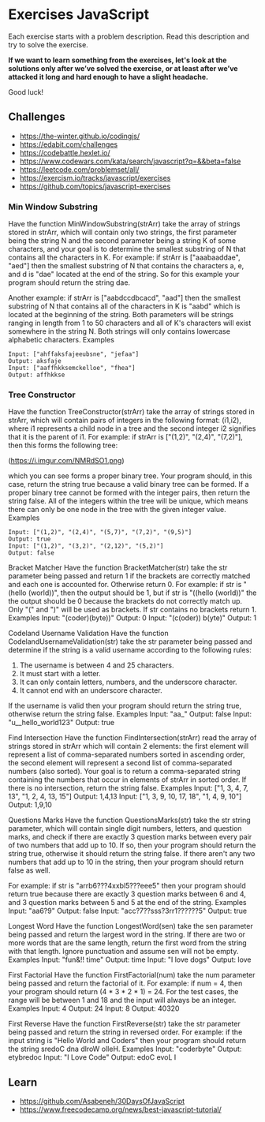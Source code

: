 # Exercises JavaScript
Each exercise starts with a problem description. Read this description and try to solve the exercise.  

__If we want to learn something from the exercises, let's look at the solutions only after we’ve solved the exercise, or at least after we’ve attacked it long and hard enough to have a slight headache.__

Good luck!

## Challenges

- https://the-winter.github.io/codingjs/
- https://edabit.com/challenges
- https://codebattle.hexlet.io/
- https://www.codewars.com/kata/search/javascript?q=&&beta=false
- https://leetcode.com/problemset/all/
- https://exercism.io/tracks/javascript/exercises
- https://github.com/topics/javascript-exercises




### Min Window Substring

Have the function MinWindowSubstring(strArr) take the array of strings stored in strArr, which will contain only two strings, the first parameter being the string N and the second parameter being a string K of some characters, and your goal is to determine the smallest substring of N that contains all the characters in K. For example: if strArr is ["aaabaaddae", "aed"] then the smallest substring of N that contains the characters a, e, and d is "dae" located at the end of the string. So for this example your program should return the string dae.

Another example: if strArr is ["aabdccdbcacd", "aad"] then the smallest substring of N that contains all of the characters in K is "aabd" which is located at the beginning of the string. Both parameters will be strings ranging in length from 1 to 50 characters and all of K's characters will exist somewhere in the string N. Both strings will only contains lowercase alphabetic characters.
Examples
```
Input: ["ahffaksfajeeubsne", "jefaa"]
Output: aksfaje
Input: ["aaffhkksemckelloe", "fhea"]
Output: affhkkse
```

### Tree Constructor
Have the function TreeConstructor(strArr) take the array of strings stored in strArr, which will contain pairs of integers in the following format: (i1,i2), where i1 represents a child node in a tree and the second integer i2 signifies that it is the parent of i1. For example: if strArr is ["(1,2)", "(2,4)", "(7,2)"], then this forms the following tree:

(https://i.imgur.com/NMRdSO1.png)

which you can see forms a proper binary tree. Your program should, in this case, return the string true because a valid binary tree can be formed. If a proper binary tree cannot be formed with the integer pairs, then return the string false. All of the integers within the tree will be unique, which means there can only be one node in the tree with the given integer value.
Examples
```
Input: ["(1,2)", "(2,4)", "(5,7)", "(7,2)", "(9,5)"]
Output: true
Input: ["(1,2)", "(3,2)", "(2,12)", "(5,2)"]
Output: false
```

Bracket Matcher
Have the function BracketMatcher(str) take the str parameter being passed and return 1 if the brackets are correctly matched and each one is accounted for. Otherwise return 0. For example: if str is "(hello (world))", then the output should be 1, but if str is "((hello (world))" the the output should be 0 because the brackets do not correctly match up. Only "(" and ")" will be used as brackets. If str contains no brackets return 1.
Examples
Input: "(coder)(byte))"
Output: 0
Input: "(c(oder)) b(yte)"
Output: 1



Codeland Username Validation
Have the function CodelandUsernameValidation(str) take the str parameter being passed and determine if the string is a valid username according to the following rules:

1. The username is between 4 and 25 characters.
2. It must start with a letter.
3. It can only contain letters, numbers, and the underscore character.
4. It cannot end with an underscore character.

If the username is valid then your program should return the string true, otherwise return the string false.
Examples
Input: "aa_"
Output: false
Input: "u__hello_world123"
Output: true



Find Intersection
Have the function FindIntersection(strArr) read the array of strings stored in strArr which will contain 2 elements: the first element will represent a list of comma-separated numbers sorted in ascending order, the second element will represent a second list of comma-separated numbers (also sorted). Your goal is to return a comma-separated string containing the numbers that occur in elements of strArr in sorted order. If there is no intersection, return the string false.
Examples
Input: ["1, 3, 4, 7, 13", "1, 2, 4, 13, 15"]
Output: 1,4,13
Input: ["1, 3, 9, 10, 17, 18", "1, 4, 9, 10"]
Output: 1,9,10


Questions Marks
Have the function QuestionsMarks(str) take the str string parameter, which will contain single digit numbers, letters, and question marks, and check if there are exactly 3 question marks between every pair of two numbers that add up to 10. If so, then your program should return the string true, otherwise it should return the string false. If there aren't any two numbers that add up to 10 in the string, then your program should return false as well.

For example: if str is "arrb6???4xxbl5???eee5" then your program should return true because there are exactly 3 question marks between 6 and 4, and 3 question marks between 5 and 5 at the end of the string.
Examples
Input: "aa6?9"
Output: false
Input: "acc?7??sss?3rr1??????5"
Output: true


Longest Word
Have the function LongestWord(sen) take the sen parameter being passed and return the largest word in the string. If there are two or more words that are the same length, return the first word from the string with that length. Ignore punctuation and assume sen will not be empty.
Examples
Input: "fun&!! time"
Output: time
Input: "I love dogs"
Output: love


First Factorial
Have the function FirstFactorial(num) take the num parameter being passed and return the factorial of it. For example: if num = 4, then your program should return (4 * 3 * 2 * 1) = 24. For the test cases, the range will be between 1 and 18 and the input will always be an integer.
Examples
Input: 4
Output: 24
Input: 8
Output: 40320


First Reverse
Have the function FirstReverse(str) take the str parameter being passed and return the string in reversed order. For example: if the input string is "Hello World and Coders" then your program should return the string sredoC dna dlroW olleH.
Examples
Input: "coderbyte"
Output: etybredoc
Input: "I Love Code"
Output: edoC evoL I







## Learn

- https://github.com/Asabeneh/30DaysOfJavaScript
- https://www.freecodecamp.org/news/best-javascript-tutorial/

